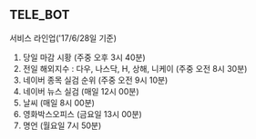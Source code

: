 ## TELE_BOT

서비스 라인업('17/6/28일 기준)

1. 당일 마감 시황 (주중 오후 3시 40분)
2. 전일 해외지수 : 다우, 나스닥, H, 상해, 니케이 (주중 오전 8시 30분)
3. 네이버 종목 실검 순위 (주중 오전 9시 10분) 
4. 네이버 뉴스 실검 (매일 12시 00분)
5. 날씨 (매일 8시 00분)
6. 영화박스오피스 (금요일 13시 00분)
7. 명언 (월요일 7시 50분)
